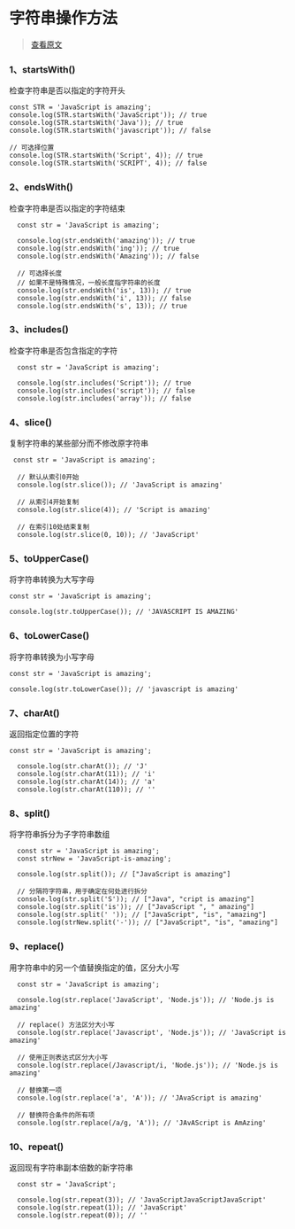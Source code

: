 # 字符串操作方法

> [查看原文](https://frugencefidel.com/blogs/10-javascript-string-methods-you-should-know)

### 1、startsWith\(\)

检查字符串是否以指定的字符开头

```text
const STR = 'JavaScript is amazing';
console.log(STR.startsWith('JavaScript')); // true
console.log(STR.startsWith('Java')); // true
console.log(STR.startsWith('javascript')); // false

// 可选择位置
console.log(STR.startsWith('Script', 4)); // true
console.log(STR.startsWith('SCRIPT', 4)); // false
```

### 2、endsWith\(\)

检查字符串是否以指定的字符结束

```text
  const str = 'JavaScript is amazing';

  console.log(str.endsWith('amazing')); // true
  console.log(str.endsWith('ing')); // true
  console.log(str.endsWith('Amazing')); // false

  // 可选择长度
  // 如果不是特殊情况，一般长度指字符串的长度
  console.log(str.endsWith('is', 13)); // true
  console.log(str.endsWith('i', 13)); // false
  console.log(str.endsWith('s', 13)); // true
```

### 3、includes\(\)

检查字符串是否包含指定的字符

```text
  const str = 'JavaScript is amazing';

  console.log(str.includes('Script')); // true
  console.log(str.includes('script')); // false
  console.log(str.includes('array')); // false
```

### 4、slice\(\)

复制字符串的某些部分而不修改原字符串

```text
 const str = 'JavaScript is amazing';

  // 默认从索引0开始
  console.log(str.slice()); // 'JavaScript is amazing'

  // 从索引4开始复制
  console.log(str.slice(4)); // 'Script is amazing'

  // 在索引10处结束复制
  console.log(str.slice(0, 10)); // 'JavaScript'
```

### 5、toUpperCase\(\)

将字符串转换为大写字母

```text
const str = 'JavaScript is amazing';

console.log(str.toUpperCase()); // 'JAVASCRIPT IS AMAZING'
```

### 6、toLowerCase\(\)

将字符串转换为小写字母

```text
const str = 'JavaScript is amazing';

console.log(str.toLowerCase()); // 'javascript is amazing'
```

### 7、charAt\(\)

返回指定位置的字符

```text
const str = 'JavaScript is amazing';

  console.log(str.charAt()); // 'J'
  console.log(str.charAt(11)); // 'i'
  console.log(str.charAt(14)); // 'a'
  console.log(str.charAt(110)); // ''
```

### 8、split\(\)

将字符串拆分为子字符串数组

```text
  const str = 'JavaScript is amazing';
  const strNew = 'JavaScript-is-amazing';

  console.log(str.split()); // ["JavaScript is amazing"]

  // 分隔符字符串，用于确定在何处进行拆分
  console.log(str.split('S')); // ["Java", "cript is amazing"]
  console.log(str.split('is')); // ["JavaScript ", " amazing"]
  console.log(str.split(' ')); // ["JavaScript", "is", "amazing"]
  console.log(strNew.split('-')); // ["JavaScript", "is", "amazing"]
```

### 9、replace\(\)

用字符串中的另一个值替换指定的值，区分大小写

```text
  const str = 'JavaScript is amazing';

  console.log(str.replace('JavaScript', 'Node.js')); // 'Node.js is amazing'

  // replace() 方法区分大小写
  console.log(str.replace('Javascript', 'Node.js')); // 'JavaScript is amazing'

  // 使用正则表达式区分大小写
  console.log(str.replace(/Javascript/i, 'Node.js')); // 'Node.js is amazing'

  // 替换第一项
  console.log(str.replace('a', 'A')); // 'JAvaScript is amazing'

  // 替换符合条件的所有项
  console.log(str.replace(/a/g, 'A')); // 'JAvAScript is AmAzing'
```

### 10、repeat\(\)

返回现有字符串副本倍数的新字符串

```text
  const str = 'JavaScript';

  console.log(str.repeat(3)); // 'JavaScriptJavaScriptJavaScript'
  console.log(str.repeat(1)); // 'JavaScript'
  console.log(str.repeat(0)); // ''
```

